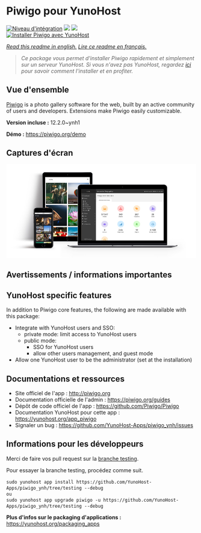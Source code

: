 # Piwigo pour YunoHost

[![Niveau d'intégration](https://dash.yunohost.org/integration/piwigo.svg)](https://dash.yunohost.org/appci/app/piwigo) ![](https://ci-apps.yunohost.org/ci/badges/piwigo.status.svg) ![](https://ci-apps.yunohost.org/ci/badges/piwigo.maintain.svg)  
[![Installer Piwigo avec YunoHost](https://install-app.yunohost.org/install-with-yunohost.svg)](https://install-app.yunohost.org/?app=piwigo)

*[Read this readme in english.](./README.md)*
*[Lire ce readme en français.](./README_fr.md)*

> *Ce package vous permet d'installer Piwigo rapidement et simplement sur un serveur YunoHost.
Si vous n'avez pas YunoHost, regardez [ici](https://yunohost.org/#/install) pour savoir comment l'installer et en profiter.*

## Vue d'ensemble

[Piwigo](http://piwigo.org) is a photo gallery software for the web, built by an active community of users and developers. Extensions make Piwigo easily customizable.


**Version incluse :** 12.2.0~ynh1

**Démo :** https://piwigo.org/demo

## Captures d'écran

![](./doc/screenshots/screenshot_Piwigo.jpg)

## Avertissements / informations importantes

## YunoHost specific features

In addition to Piwigo core features, the following are made available with this package:
 * Integrate with YunoHost users and SSO:
   * private mode: limit access to YunoHost users
   * public mode:
     * SSO for YunoHost users
     * allow other users management, and guest mode
 * Allow one YunoHost user to be the administrator (set at the installation)

## Documentations et ressources

* Site officiel de l'app : http://piwigo.org
* Documentation officielle de l'admin : https://piwigo.org/guides
* Dépôt de code officiel de l'app : https://github.com/Piwigo/Piwigo
* Documentation YunoHost pour cette app : https://yunohost.org/app_piwigo
* Signaler un bug : https://github.com/YunoHost-Apps/piwigo_ynh/issues

## Informations pour les développeurs

Merci de faire vos pull request sur la [branche testing](https://github.com/YunoHost-Apps/piwigo_ynh/tree/testing).

Pour essayer la branche testing, procédez comme suit.
```
sudo yunohost app install https://github.com/YunoHost-Apps/piwigo_ynh/tree/testing --debug
ou
sudo yunohost app upgrade piwigo -u https://github.com/YunoHost-Apps/piwigo_ynh/tree/testing --debug
```

**Plus d'infos sur le packaging d'applications :** https://yunohost.org/packaging_apps